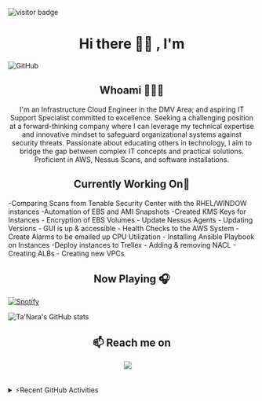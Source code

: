 ![visitor badge](https://visitor-badge.laobi.icu/badge?page_id=taylortn.taylortn)

<h1 align="center">Hi there 👋🏾 , I'm </h1>

![GitHub](https://github.com/taylortn/taylortn/assets/161537665/55874b4b-9910-448e-a8cd-74ec9c9eb2ed)

<h2 align="center">  Whoami 👩🏾‍💻</h2>
<p align="center">
I'm an Infrastructure Cloud Engineer in the DMV Area; and aspiring IT Support Specialist committed to excellence. Seeking a challenging position at a forward-thinking company where I can leverage my technical expertise and innovative mindset to safeguard organizational systems against security threats. Passionate about educating others in technology, I aim to bridge the gap between complex IT concepts and practical solutions. Proficient in AWS, Nessus Scans, and software installations.
 <br>
<h2 align="center">Currently Working On🔭</h2>
 -Comparing Scans from Tenable Security Center with the RHEL/WINDOW instances
 -Automation of EBS and AMI Snapshots
 -Created KMS Keys for Instances
 - Encryption of EBS Volumes
 - Update Nessus Agents
 - Updating Versions
 - GUI is up & accessible
 - Health Checks to the AWS System
 - Create Alarms to be emailed up CPU Utilization
 - Installing Ansible Playbook on Instances
 -Deploy instances to Trellex
 - Adding & removing NACL
 - Creating ALBs
 - Creating new VPCs

 <br>
 
 <h2 align="center">Now Playing 🎧</h2>

 
[![Spotify](https://now-playing-murex.vercel.app/api/spotify)](https://open.spotify.com/user/312u2ozgni7szbjo3gx5l6lhpi5e)



<!--
 <details>
 <summary>⚡ GitHub Stats</summary>
 </details>
 -->
![Ta'Nara's GitHub stats](https://github-readme-stats-ebon-chi.vercel.app/api?username=taylortn&show_icons=true&theme=radical)

 <h2 align="center"></h2>
 
<h2  align="center">📫 Reach me on</h2>
<p align="center">
  <a target="_blank"href="https://www.linkedin.com/in/taylortanara/"><img src="https://img.shields.io/badge/linkedin-%230077B5.svg?&style=for-the-badge&logo=linkedin&logoColor=white" /></a>&nbsp;&nbsp;&nbsp;&nbsp;
 <h2 align="center"></h2>

 <details>
  <summary>⚡Recent GitHub Activities</summary>
  <!--START_SECTION:activity-->
 </details>
 
 
 
 
 <!--
**taylortn/taylortn** is a ✨ _special_ ✨ repository because its `README.md` (this file) appears on your GitHub profile.

Here are some ideas to get you started:

- 🔭 I’m currently working on ...
- 🌱 I’m currently learning ...
- 👯 I’m looking to collaborate on ...
- 🤔 I’m looking for help with ...
- 💬 Ask me about ...
- 📫 How to reach me: ...
- 😄 Pronouns: ...
- ⚡ Fun fact: ...
-->

